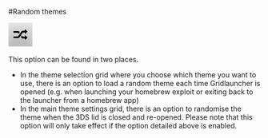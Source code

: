 #Random themes

![Random themes icon](images/randomthemeicon.png)<br>

This option can be found in two places.

* In the theme selection grid where you choose which theme you want to use, there is an option to load a random theme each time Gridlauncher is opened (e.g. when launching your homebrew exploit or exiting back to the launcher from a homebrew app)
* In the main theme settings grid, there is an option to randomise the theme when the 3DS lid is closed and re-opened. Please note that this option will only take effect if the option detailed above is enabled.
